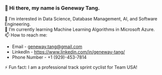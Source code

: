 ### 👋 Hi there, my name is Geneway Tang.<br />
👀 I’m interested in Data Science, Database Management, AI, and Software Engineering.<br />
🌱 I’m currently learning Machine Learning Algorithms in Microsoft Azure.<br />
📫 How to reach me: 
- Email - geneway.tang@gmail.com 
- LinkedIn - https://www.linkedin.com/in/geneway-tang/
- Phone Number - +1 (929)-453-7814<br />

⚡ Fun fact: I am a professional track sprint cyclist for Team USA!




<!--
**genewaytang/genewaytang** is a ✨ _special_ ✨ repository because its `README.md` (this file) appears on your GitHub profile.

Here are some ideas to get you started:

- 🔭 I’m currently working on ...
- 🌱 I’m currently learning ...
- 👯 I’m looking to collaborate on ...
- 🤔 I’m looking for help with ...
- 💬 Ask me about ...
- 📫 How to reach me: ...
- 😄 Pronouns: ...
- ⚡ Fun fact: ...
-->
